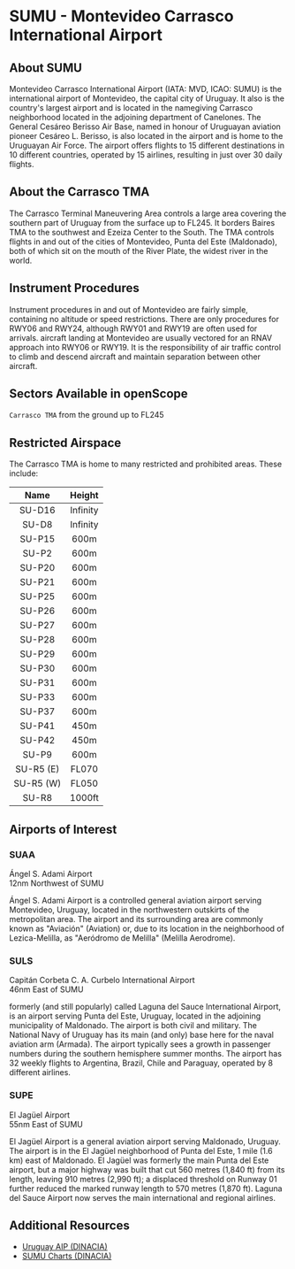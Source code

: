 # SUMU - Montevideo Carrasco International Airport

## About SUMU
Montevideo Carrasco International Airport (IATA: MVD, ICAO: SUMU) is the international airport of Montevideo, the capital city of Uruguay. It also is the country's largest airport and is located in the namegiving Carrasco neighborhood located in the adjoining department of Canelones. The General Cesáreo Berisso Air Base, named in honour of Uruguayan aviation pioneer Cesáreo L. Berisso, is also located in the airport and is home to the Uruguayan Air Force. The airport offers flights to 15 different destinations in 10 different countries, operated by 15 airlines, resulting in just over 30 daily flights.

## About the Carrasco TMA
The Carrasco Terminal Maneuvering Area controls a large area covering the southern part of Uruguay from the surface up to FL245. It borders Baires TMA to the southwest and Ezeiza Center to the South. The TMA controls flights in and out of the cities of Montevideo, Punta del Este (Maldonado), both of which sit on the mouth of the River Plate, the widest river in the world.

## Instrument Procedures
Instrument procedures in and out of Montevideo are fairly simple, containing no altitude or speed restrictions. There are only procedures for RWY06 and RWY24, although RWY01 and RWY19 are often used for arrivals. aircraft landing at Montevideo are usually vectored for an RNAV approach into RWY06 or RWY19. It is the responsibility of air traffic control to climb and descend aircraft and maintain separation between other aircraft.

## Sectors Available in openScope

`Carrasco TMA` from the ground up to FL245

## Restricted Airspace
The Carrasco TMA is home to many restricted and prohibited areas. These include:

| Name      | Height   |
|:---------:|:--------:|
| SU-D16    | Infinity |
| SU-D8     | Infinity |
| SU-P15    | 600m     |
| SU-P2     | 600m     |
| SU-P20    | 600m     |
| SU-P21    | 600m     |
| SU-P25    | 600m     |
| SU-P26    | 600m     |
| SU-P27    | 600m     |
| SU-P28    | 600m     |
| SU-P29    | 600m     |
| SU-P30    | 600m     |
| SU-P31    | 600m     |
| SU-P33    | 600m     |
| SU-P37    | 600m     |
| SU-P41    | 450m     |
| SU-P42    | 450m     |
| SU-P9     | 600m     |
| SU-R5 (E) | FL070    |
| SU-R5 (W) | FL050    |
| SU-R8     | 1000ft   |

## Airports of Interest

### SUAA
Ángel S. Adami Airport  
12nm Northwest of SUMU  

Ángel S. Adami Airport is a controlled general aviation airport serving Montevideo, Uruguay, located in the northwestern outskirts of the metropolitan area. The airport and its surrounding area are commonly known as "Aviación" (Aviation) or, due to its location in the neighborhood of Lezica-Melilla, as "Aeródromo de Melilla" (Melilla Aerodrome).

### SULS
Capitán Corbeta C. A. Curbelo International Airport  
46nm East of SUMU  

formerly (and still popularly) called Laguna del Sauce International Airport, is an airport serving Punta del Este, Uruguay, located in the adjoining municipality of Maldonado. The airport is both civil and military. The National Navy of Uruguay has its main (and only) base here for the naval aviation arm (Armada). The airport typically sees a growth in passenger numbers during the southern hemisphere summer months. The airport has 32 weekly flights to Argentina, Brazil, Chile and Paraguay, operated by 8 different airlines.

### SUPE
El Jagüel Airport  
55nm East of SUMU  

El Jagüel Airport is a general aviation airport serving Maldonado, Uruguay. The airport is in the El Jagüel neighborhood of Punta del Este, 1 mile (1.6 km) east of Maldonado. El Jagüel was formerly the main Punta del Este airport, but a major highway was built that cut 560 metres (1,840 ft) from its length, leaving 910 metres (2,990 ft); a displaced threshold on Runway 01 further reduced the marked runway length to 570 metres (1,870 ft). Laguna del Sauce Airport now serves the main international and regional airlines.

## Additional Resources
- <a href="https://www.dinacia.gub.uy/ais/aip-uruguay/english" target="_blank">Uruguay AIP (DINACIA)</a>
- <a href="https://www.dinacia.gub.uy/ais/images/aip/english/ad/Ad2-9.pdf" target="_blank">SUMU Charts (DINACIA)</a>
